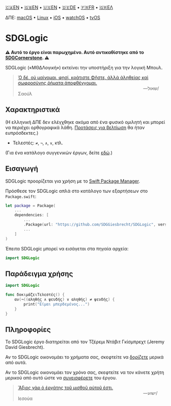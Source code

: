 <!--
 🇬🇷ΕΛ Με διαβάστε.md

 This source file is part of the SDGLogic open source project.
 https://sdggiesbrecht.github.io/SDGLogic/macOS

 Copyright ©2017 Jeremy David Giesbrecht and the SDGLogic project contributors.

 Soli Deo gloria.

 Licensed under the Apache Licence, Version 2.0.
 See http://www.apache.org/licenses/LICENSE-2.0 for licence information.
 -->

<!--
 !!!!!!! !!!!!!! !!!!!!! !!!!!!! !!!!!!! !!!!!!! !!!!!!!
 This file is managed by Workspace.
 Manual changes will not persist.
 For more information, see:
 https://github.com/SDGGiesbrecht/Workspace/blob/master/Documentation/Read‐Me.md
 !!!!!!! !!!!!!! !!!!!!! !!!!!!! !!!!!!! !!!!!!! !!!!!!!
 -->

[🇨🇦EN](🇨🇦EN%20Read%20Me.md) • [🇬🇧EN](🇬🇧EN%20Read%20Me.md) • [🇺🇸EN](🇺🇸EN%20Read%20Me.md) • [🇩🇪DE](🇩🇪DE%20Lies%20mich.md) • [🇫🇷FR](🇫🇷FR%20Lisez%20moi.md) • [🇬🇷ΕΛ](🇬🇷ΕΛ%20Με%20διαβάστε.md) <!--Skip in Jazzy-->

ΔΠΕ: [macOS](https://sdggiesbrecht.github.io/SDGLogic/macOS) • [Linux](https://sdggiesbrecht.github.io/SDGLogic/Linux) • [iOS](https://sdggiesbrecht.github.io/SDGLogic/iOS) • [watchOS](https://sdggiesbrecht.github.io/SDGLogic/watchOS) • [tvOS](https://sdggiesbrecht.github.io/SDGLogic/tvOS)

# SDGLogic

**⚠ Αυτό το έργο είναι παρωχημένο. Αυτό αντικαθίστηκε από το [SDGCornerstone](https://github.com/SDGGiesbrecht/SDGCornerstone). ⚠**

SDGLogic («ΜΘΔΛογική») εκτείνει την υποστήριξη για την λογική Μπουλ.

> [Ὁ δέ, οὐ μαίνομαι, φησί, κράτιστε Φῆστε, ἀλλὰ ἀληθείας καὶ σωφροσύνης ῥήματα ἀποφθέγγομαι.](https://www.bible.com/el/bible/209/ACT.26.byz04)<br>&nbsp;&nbsp;&nbsp;&nbsp;&nbsp;&nbsp;&nbsp;&nbsp;&nbsp;&nbsp;&nbsp;&nbsp;&nbsp;&nbsp;&nbsp;&nbsp;&nbsp;&nbsp;&nbsp;&nbsp;&nbsp;&nbsp;&nbsp;&nbsp;&nbsp;&nbsp;&nbsp;&nbsp;&nbsp;&nbsp;&nbsp;&nbsp;&nbsp;&nbsp;&nbsp;&nbsp;&nbsp;&nbsp;&nbsp;&nbsp;&nbsp;&nbsp;&nbsp;&nbsp;&nbsp;&nbsp;&nbsp;&nbsp;&nbsp;&nbsp;&nbsp;&nbsp;&nbsp;&nbsp;&nbsp;&nbsp;&nbsp;&nbsp;&nbsp;&nbsp;&nbsp;&nbsp;&nbsp;&nbsp;&nbsp;&nbsp;&nbsp;&nbsp;&nbsp;&nbsp;&nbsp;&nbsp;&nbsp;&nbsp;&nbsp;&nbsp;&nbsp;&nbsp;&nbsp;&nbsp;&nbsp;&nbsp;&nbsp;&nbsp;&nbsp;&nbsp;&nbsp;&nbsp;&nbsp;&nbsp;&nbsp;&nbsp;&nbsp;&nbsp;&nbsp;&nbsp;&nbsp;&nbsp;&nbsp;&nbsp;―‎שאול/Σαούλ

## Χαρακτηριστικά

(Η ελληνική ΔΠΕ δεν ελέγχθηκε ακόμα από ένα φυσικό ομιλητή και μπορεί να περιέχει ορθογραφικά λάθη. [Προτάσεις για βελτίωση](https://github.com/SDGGiesbrecht/SDGLogic/issues) θα ήταν ευπρόσδεκτες.)

- Τελεστές: `≠`, `¬`, `∧`, `∨`, κτλ.

(Για ένα κατάλογο συγγενικών έργων, δείτε [εδώ](🇬🇷ΕΛ%20Συγγενικά%20έργα.md).) <!--Skip in Jazzy-->

## Εισαγωγή

SDGLogic προορίζεται για χρήση με το [Swift Package Manager](https://swift.org/package-manager/).

Πρόσθεσε τον SDGLogic απλά στο κατάλογο των εξαρτήσεων στο `Package.swift`:

```swift
let package = Package(
    ...
    dependencies: [
        ...
        .Package(url: "https://github.com/SDGGiesbrecht/SDGLogic", versions: "1.3.0" ..< "2.0.0"),
        ...
    ]
)
```

Έπειτα SDGLogic μπορεί να εισάγεται στα πηγαία αρχεία:

```swift
import SDGLogic
```

## Παράδειγμα χρήσης

```swift
import SDGLogic

func δοκιμάζειΤελεστές() {
    αν(¬((αληθής ∧ ψευδής) ∨ αληθής) ≠ ψευδής) {
        print("Είμαι μπερδεμένος...")
    }
}
```

## Πληροφορίες

Το SDGLogic έργο διατηρείται από τον Τζέρεμι Ντάβιτ Γκίσμπρεχτ (Jeremy David Giesbrecht).

Αν το SDGLogic οικονομάει το χρήματα σας, σκεφτείτε να [δορίζετε](https://paypal.me/JeremyGiesbrecht) μερικά από αυτά.

Αν το SDGLogic οικονομάει τον χρόνο σας, σκεφτείτε να τον κάνετε χρήτη μερικού από αυτό ώστε να [συνεισφέρετε](https://github.com/SDGGiesbrecht/SDGLogic) του έργου.

> [Ἄξιος γὰρ ὁ ἐργάτης τοῦ μισθοῦ αὐτοῦ ἐστι.](https://www.bible.com/bible/209/LUK.10.byz04)<br>&nbsp;&nbsp;&nbsp;&nbsp;&nbsp;&nbsp;&nbsp;&nbsp;&nbsp;&nbsp;&nbsp;&nbsp;&nbsp;&nbsp;&nbsp;&nbsp;&nbsp;&nbsp;&nbsp;&nbsp;&nbsp;&nbsp;&nbsp;&nbsp;&nbsp;&nbsp;&nbsp;&nbsp;&nbsp;&nbsp;&nbsp;&nbsp;&nbsp;&nbsp;&nbsp;&nbsp;&nbsp;&nbsp;&nbsp;&nbsp;&nbsp;&nbsp;&nbsp;&nbsp;&nbsp;&nbsp;&nbsp;&nbsp;&nbsp;&nbsp;&nbsp;&nbsp;&nbsp;&nbsp;&nbsp;&nbsp;&nbsp;&nbsp;&nbsp;&nbsp;&nbsp;&nbsp;&nbsp;&nbsp;&nbsp;&nbsp;&nbsp;&nbsp;&nbsp;&nbsp;&nbsp;&nbsp;&nbsp;&nbsp;&nbsp;&nbsp;&nbsp;&nbsp;&nbsp;&nbsp;&nbsp;&nbsp;&nbsp;&nbsp;&nbsp;&nbsp;&nbsp;&nbsp;&nbsp;&nbsp;&nbsp;&nbsp;&nbsp;&nbsp;&nbsp;&nbsp;&nbsp;&nbsp;&nbsp;&nbsp;―‎ישוע/Ιεσούα

